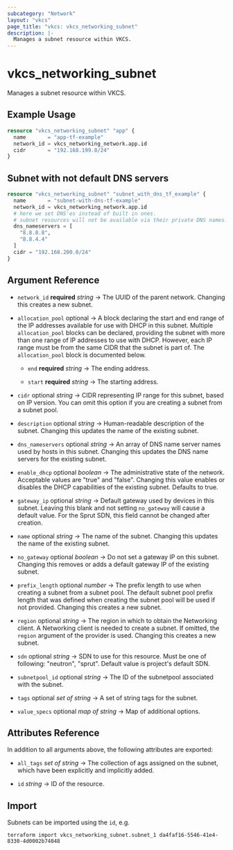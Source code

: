 ```yaml
---
subcategory: "Network"
layout: "vkcs"
page_title: "vkcs: vkcs_networking_subnet"
description: |-
  Manages a subnet resource within VKCS.
---
```


# vkcs_networking_subnet

Manages a subnet resource within VKCS.

## Example Usage
```terraform
resource "vkcs_networking_subnet" "app" {
  name       = "app-tf-example"
  network_id = vkcs_networking_network.app.id
  cidr       = "192.168.199.0/24"
}
```

## Subnet with not default DNS servers
```terraform
resource "vkcs_networking_subnet" "subnet_with_dns_tf_example" {
  name       = "subnet-with-dns-tf-example"
  network_id = vkcs_networking_network.app.id
  # here we set DNS'es instead of built in ones.
  # subnet resources will not be available via their private DNS names.
  dns_nameservers = [
    "8.8.8.8",
    "8.8.4.4"
  ]
  cidr = "192.168.200.0/24"
}
```
## Argument Reference
- `network_id` **required** *string* &rarr;  The UUID of the parent network. Changing this creates a new subnet.

- `allocation_pool` optional &rarr;  A block declaring the start and end range of the IP addresses available for use with DHCP in this subnet. Multiple `allocation_pool` blocks can be declared, providing the subnet with more than one range of IP addresses to use with DHCP. However, each IP range must be from the same CIDR that the subnet is part of. The `allocation_pool` block is documented below.
    - `end` **required** *string* &rarr;  The ending address.

    - `start` **required** *string* &rarr;  The starting address.

- `cidr` optional *string* &rarr;  CIDR representing IP range for this subnet, based on IP version. You can omit this option if you are creating a subnet from a subnet pool.

- `description` optional *string* &rarr;  Human-readable description of the subnet. Changing this updates the name of the existing subnet.

- `dns_nameservers` optional *string* &rarr;  An array of DNS name server names used by hosts in this subnet. Changing this updates the DNS name servers for the existing subnet.

- `enable_dhcp` optional *boolean* &rarr;  The administrative state of the network. Acceptable values are "true" and "false". Changing this value enables or disables the DHCP capabilities of the existing subnet. Defaults to true.

- `gateway_ip` optional *string* &rarr;  Default gateway used by devices in this subnet. Leaving this blank and not setting `no_gateway` will cause a default value. For the Sprut SDN, this field cannot be changed after creation.

- `name` optional *string* &rarr;  The name of the subnet. Changing this updates the name of the existing subnet.

- `no_gateway` optional *boolean* &rarr;  Do not set a gateway IP on this subnet. Changing this removes or adds a default gateway IP of the existing subnet.

- `prefix_length` optional *number* &rarr;  The prefix length to use when creating a subnet from a subnet pool. The default subnet pool prefix length that was defined when creating the subnet pool will be used if not provided. Changing this creates a new subnet.

- `region` optional *string* &rarr;  The region in which to obtain the Networking client. A Networking client is needed to create a subnet. If omitted, the `region` argument of the provider is used. Changing this creates a new subnet.

- `sdn` optional *string* &rarr;  SDN to use for this resource. Must be one of following: "neutron", "sprut". Default value is project's default SDN.

- `subnetpool_id` optional *string* &rarr;  The ID of the subnetpool associated with the subnet.

- `tags` optional *set of* *string* &rarr;  A set of string tags for the subnet.

- `value_specs` optional *map of* *string* &rarr;  Map of additional options.


## Attributes Reference
In addition to all arguments above, the following attributes are exported:
- `all_tags` *set of* *string* &rarr;  The collection of ags assigned on the subnet, which have been explicitly and implicitly added.

- `id` *string* &rarr;  ID of the resource.



## Import

Subnets can be imported using the `id`, e.g.

```shell
terraform import vkcs_networking_subnet.subnet_1 da4faf16-5546-41e4-8330-4d0002b74048
```
